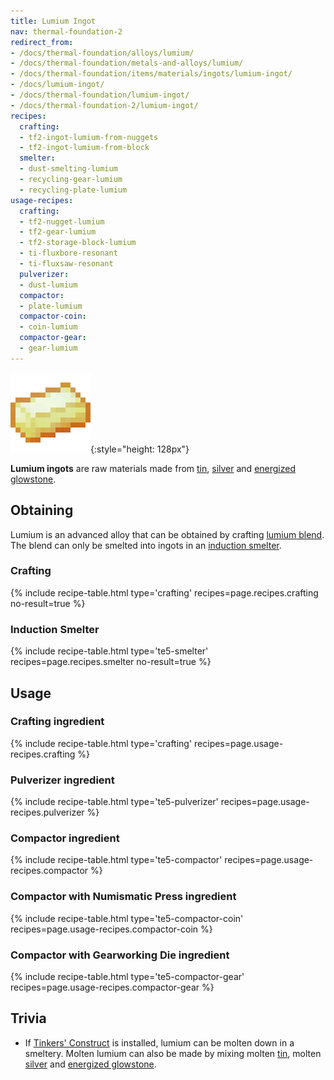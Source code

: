 ```yaml
---
title: Lumium Ingot
nav: thermal-foundation-2
redirect_from:
- /docs/thermal-foundation/alloys/lumium/
- /docs/thermal-foundation/metals-and-alloys/lumium/
- /docs/thermal-foundation/items/materials/ingots/lumium-ingot/
- /docs/lumium-ingot/
- /docs/thermal-foundation/lumium-ingot/
- /docs/thermal-foundation-2/lumium-ingot/
recipes:
  crafting:
  - tf2-ingot-lumium-from-nuggets
  - tf2-ingot-lumium-from-block
  smelter:
  - dust-smelting-lumium
  - recycling-gear-lumium
  - recycling-plate-lumium
usage-recipes:
  crafting:
  - tf2-nugget-lumium
  - tf2-gear-lumium
  - tf2-storage-block-lumium
  - ti-fluxbore-resonant
  - ti-fluxsaw-resonant
  pulverizer:
  - dust-lumium
  compactor:
  - plate-lumium
  compactor-coin:
  - coin-lumium
  compactor-gear:
  - gear-lumium
---
```


![Lumium ingot](/assets/images/thermal-foundation-2/ingot-lumium.png){:style="height: 128px"}


**Lumium ingots** are raw materials made from [tin](/docs/1.12/thermal-foundation-2/tin-ingot/),
[silver](/docs/1.12/thermal-foundation-2/silver-ingot/) and [energized
glowstone](/docs/1.12/thermal-foundation-2/energized-glowstone/).


Obtaining
---------

Lumium is an advanced alloy that can be obtained by crafting [lumium
blend](/docs/1.12/thermal-foundation-2/lumium-blend/). The
blend can only be smelted into ingots in an [induction
smelter](/docs/1.12/thermal-expansion-5/induction-smelter/).

### Crafting
{% include recipe-table.html type='crafting' recipes=page.recipes.crafting no-result=true %}

### Induction Smelter
{% include recipe-table.html type='te5-smelter' recipes=page.recipes.smelter no-result=true %}


Usage
-----

### Crafting ingredient
{% include recipe-table.html type='crafting' recipes=page.usage-recipes.crafting %}

### Pulverizer ingredient
{% include recipe-table.html type='te5-pulverizer' recipes=page.usage-recipes.pulverizer %}

### Compactor ingredient
{% include recipe-table.html type='te5-compactor' recipes=page.usage-recipes.compactor %}

### Compactor with Numismatic Press ingredient
{% include recipe-table.html type='te5-compactor-coin' recipes=page.usage-recipes.compactor-coin %}

### Compactor with Gearworking Die ingredient
{% include recipe-table.html type='te5-compactor-gear' recipes=page.usage-recipes.compactor-gear %}


Trivia
------

* If [Tinkers'
  Construct](https://minecraft.curseforge.com/projects/tinkers-construct) is
  installed, lumium can be molten down in a smeltery. Molten lumium can also be
  made by mixing molten [tin](/docs/1.12/thermal-foundation-2/tin-ingot/), molten
  [silver](/docs/1.12/thermal-foundation-2/silver-ingot/) and [energized
  glowstone](/docs/1.12/thermal-foundation-2/energized-glowstone/).
